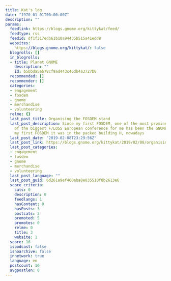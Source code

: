 ```yaml
---
title: Kat's log
date: "1970-01-01T00:00:00Z"
description: ""
params:
  feedlink: https://blogs.gnome.org/kittykat/feed/
  feedtype: rss
  feedid: df1f317edb61b10a94435b515a41edd8
  websites:
    https://blogs.gnome.org/kittykat/: false
  blogrolls: []
  in_blogrolls:
  - title: Planet GNOME
    description: ""
    id: b5bbda5ab78cf9ad443c46db4a3727b6
  recommended: []
  recommender: []
  categories:
  - engagement
  - fosdem
  - gnome
  - merchandise
  - volunteering
  relme: {}
  last_post_title: Organising the FOSDEM stand
  last_post_description: Since my first FOSDEM, one of the most prominent features
    of the biggest F/LOSS European conference for me has been the GNOME stand. At
    my first FOSDEM it was in the packed building H, nowadays
  last_post_date: "2019-02-08T23:29:56Z"
  last_post_link: https://blogs.gnome.org/kittykat/2019/02/08/organising-the-fosdem-stand/
  last_post_categories:
  - engagement
  - fosdem
  - gnome
  - merchandise
  - volunteering
  last_post_language: ""
  last_post_guid: 6d261a9ef460eba0e835510f8b2613e6
  score_criteria:
    cats: 0
    description: 0
    feedlangs: 1
    hasContent: 0
    hasPosts: 3
    postcats: 3
    promoted: 5
    promotes: 0
    relme: 0
    title: 3
    website: 1
  score: 16
  ispodcast: false
  isnoarchive: false
  innetwork: true
  language: en
  postcount: 10
  avgpostlen: 0
---
```

